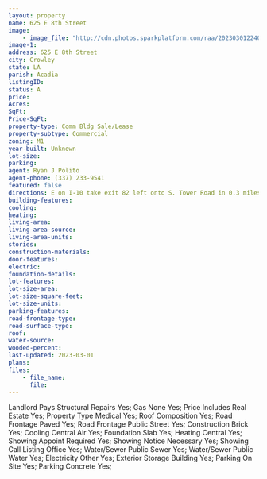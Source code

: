 ```yaml
---
layout: property
name: 625 E 8th Street 
image:
    - image_file: "http://cdn.photos.sparkplatform.com/raa/20230301224006566201000000.jpg"
image-1:
address: 625 E 8th Street
city: Crowley
state: LA
parish: Acadia
listingID: 
status: A
price: 
Acres: 
SqFt: 
Price-SqFt: 
property-type: Comm Bldg Sale/Lease
property-subtype: Commercial
zoning: M1
year-built: Unknown
lot-size: 
parking: 
agent: Ryan J Polito
agent-phone: (337) 233-9541
featured: false
directions: E on I-10 take exit 82 left onto S. Tower Road in 0.3 miles right onto US 90 in 0.7 miles right onto E 8th Street in 0.4 miles property will be on your right.
building-features: 
cooling: 
heating: 
living-area: 
living-area-source: 
living-area-units: 
stories: 
construction-materials: 
door-features: 
electric: 
foundation-details: 
lot-features: 
lot-size-area: 
lot-size-square-feet: 
lot-size-units: 
parking-features: 
road-frontage-type: 
road-surface-type: 
roof: 
water-source: 
wooded-percent: 
last-updated: 2023-03-01
plans: 
files:
    - file_name:
      file:
---
```

Landlord Pays	Structural Repairs	Yes;
Gas	None	Yes;
Price Includes	Real Estate	Yes;
Property Type	Medical	Yes;
Roof	Composition	Yes;
Road Frontage	Paved	Yes;
Road Frontage	Public Street	Yes;
Construction	Brick	Yes;
Cooling	Central Air	Yes;
Foundation	Slab	Yes;
Heating	Central	Yes;
Showing	Appoint Required	Yes;
Showing	Notice Necessary	Yes;
Showing	Call Listing Office	Yes;
Water/Sewer	Public Sewer	Yes;
Water/Sewer	Public Water	Yes;
Electricity	Other	Yes;
Exterior	Storage Building	Yes;
Parking	On Site	Yes;
Parking	Concrete	Yes;

